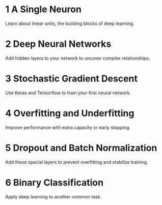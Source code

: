 # 1 A Single Neuron

Learn about linear units, the building blocks of deep learning.

# 2 Deep Neural Networks

Add hidden layers to your network to uncover complex relationships.

# 3 Stochastic Gradient Descent

Use Keras and Tensorflow to train your first neural network.

# 4 Overfitting and Underfitting

Improve performance with extra capacity or early stopping.

# 5 Dropout and Batch Normalization

Add these special layers to prevent overfitting and stabilize training.

# 6 Binary Classification

Apply deep learning to another common task.
